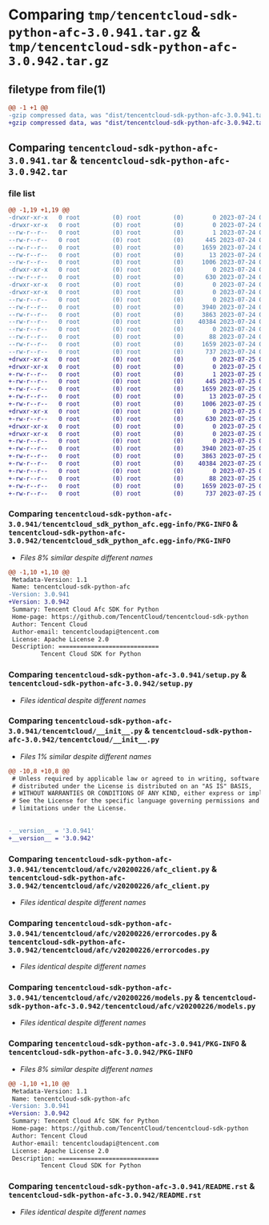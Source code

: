 # Comparing `tmp/tencentcloud-sdk-python-afc-3.0.941.tar.gz` & `tmp/tencentcloud-sdk-python-afc-3.0.942.tar.gz`

## filetype from file(1)

```diff
@@ -1 +1 @@
-gzip compressed data, was "dist/tencentcloud-sdk-python-afc-3.0.941.tar", last modified: Mon Jul 24 00:18:19 2023, max compression
+gzip compressed data, was "dist/tencentcloud-sdk-python-afc-3.0.942.tar", last modified: Tue Jul 25 04:09:58 2023, max compression
```

## Comparing `tencentcloud-sdk-python-afc-3.0.941.tar` & `tencentcloud-sdk-python-afc-3.0.942.tar`

### file list

```diff
@@ -1,19 +1,19 @@
-drwxr-xr-x   0 root         (0) root         (0)        0 2023-07-24 00:18:19.000000 tencentcloud-sdk-python-afc-3.0.941/
-drwxr-xr-x   0 root         (0) root         (0)        0 2023-07-24 00:18:19.000000 tencentcloud-sdk-python-afc-3.0.941/tencentcloud_sdk_python_afc.egg-info/
--rw-r--r--   0 root         (0) root         (0)        1 2023-07-24 00:18:19.000000 tencentcloud-sdk-python-afc-3.0.941/tencentcloud_sdk_python_afc.egg-info/dependency_links.txt
--rw-r--r--   0 root         (0) root         (0)      445 2023-07-24 00:18:19.000000 tencentcloud-sdk-python-afc-3.0.941/tencentcloud_sdk_python_afc.egg-info/SOURCES.txt
--rw-r--r--   0 root         (0) root         (0)     1659 2023-07-24 00:18:19.000000 tencentcloud-sdk-python-afc-3.0.941/tencentcloud_sdk_python_afc.egg-info/PKG-INFO
--rw-r--r--   0 root         (0) root         (0)       13 2023-07-24 00:18:19.000000 tencentcloud-sdk-python-afc-3.0.941/tencentcloud_sdk_python_afc.egg-info/top_level.txt
--rw-r--r--   0 root         (0) root         (0)     1006 2023-07-24 00:18:18.000000 tencentcloud-sdk-python-afc-3.0.941/setup.py
-drwxr-xr-x   0 root         (0) root         (0)        0 2023-07-24 00:18:19.000000 tencentcloud-sdk-python-afc-3.0.941/tencentcloud/
--rw-r--r--   0 root         (0) root         (0)      630 2023-07-24 00:18:18.000000 tencentcloud-sdk-python-afc-3.0.941/tencentcloud/__init__.py
-drwxr-xr-x   0 root         (0) root         (0)        0 2023-07-24 00:18:19.000000 tencentcloud-sdk-python-afc-3.0.941/tencentcloud/afc/
-drwxr-xr-x   0 root         (0) root         (0)        0 2023-07-24 00:18:19.000000 tencentcloud-sdk-python-afc-3.0.941/tencentcloud/afc/v20200226/
--rw-r--r--   0 root         (0) root         (0)        0 2023-07-24 00:18:18.000000 tencentcloud-sdk-python-afc-3.0.941/tencentcloud/afc/v20200226/__init__.py
--rw-r--r--   0 root         (0) root         (0)     3940 2023-07-24 00:18:18.000000 tencentcloud-sdk-python-afc-3.0.941/tencentcloud/afc/v20200226/afc_client.py
--rw-r--r--   0 root         (0) root         (0)     3863 2023-07-24 00:18:18.000000 tencentcloud-sdk-python-afc-3.0.941/tencentcloud/afc/v20200226/errorcodes.py
--rw-r--r--   0 root         (0) root         (0)    40384 2023-07-24 00:18:18.000000 tencentcloud-sdk-python-afc-3.0.941/tencentcloud/afc/v20200226/models.py
--rw-r--r--   0 root         (0) root         (0)        0 2023-07-24 00:18:18.000000 tencentcloud-sdk-python-afc-3.0.941/tencentcloud/afc/__init__.py
--rw-r--r--   0 root         (0) root         (0)       88 2023-07-24 00:18:19.000000 tencentcloud-sdk-python-afc-3.0.941/setup.cfg
--rw-r--r--   0 root         (0) root         (0)     1659 2023-07-24 00:18:19.000000 tencentcloud-sdk-python-afc-3.0.941/PKG-INFO
--rw-r--r--   0 root         (0) root         (0)      737 2023-07-24 00:18:18.000000 tencentcloud-sdk-python-afc-3.0.941/README.rst
+drwxr-xr-x   0 root         (0) root         (0)        0 2023-07-25 04:09:58.000000 tencentcloud-sdk-python-afc-3.0.942/
+drwxr-xr-x   0 root         (0) root         (0)        0 2023-07-25 04:09:58.000000 tencentcloud-sdk-python-afc-3.0.942/tencentcloud_sdk_python_afc.egg-info/
+-rw-r--r--   0 root         (0) root         (0)        1 2023-07-25 04:09:58.000000 tencentcloud-sdk-python-afc-3.0.942/tencentcloud_sdk_python_afc.egg-info/dependency_links.txt
+-rw-r--r--   0 root         (0) root         (0)      445 2023-07-25 04:09:58.000000 tencentcloud-sdk-python-afc-3.0.942/tencentcloud_sdk_python_afc.egg-info/SOURCES.txt
+-rw-r--r--   0 root         (0) root         (0)     1659 2023-07-25 04:09:58.000000 tencentcloud-sdk-python-afc-3.0.942/tencentcloud_sdk_python_afc.egg-info/PKG-INFO
+-rw-r--r--   0 root         (0) root         (0)       13 2023-07-25 04:09:58.000000 tencentcloud-sdk-python-afc-3.0.942/tencentcloud_sdk_python_afc.egg-info/top_level.txt
+-rw-r--r--   0 root         (0) root         (0)     1006 2023-07-25 04:09:58.000000 tencentcloud-sdk-python-afc-3.0.942/setup.py
+drwxr-xr-x   0 root         (0) root         (0)        0 2023-07-25 04:09:58.000000 tencentcloud-sdk-python-afc-3.0.942/tencentcloud/
+-rw-r--r--   0 root         (0) root         (0)      630 2023-07-25 04:09:58.000000 tencentcloud-sdk-python-afc-3.0.942/tencentcloud/__init__.py
+drwxr-xr-x   0 root         (0) root         (0)        0 2023-07-25 04:09:58.000000 tencentcloud-sdk-python-afc-3.0.942/tencentcloud/afc/
+drwxr-xr-x   0 root         (0) root         (0)        0 2023-07-25 04:09:58.000000 tencentcloud-sdk-python-afc-3.0.942/tencentcloud/afc/v20200226/
+-rw-r--r--   0 root         (0) root         (0)        0 2023-07-25 04:09:58.000000 tencentcloud-sdk-python-afc-3.0.942/tencentcloud/afc/v20200226/__init__.py
+-rw-r--r--   0 root         (0) root         (0)     3940 2023-07-25 04:09:58.000000 tencentcloud-sdk-python-afc-3.0.942/tencentcloud/afc/v20200226/afc_client.py
+-rw-r--r--   0 root         (0) root         (0)     3863 2023-07-25 04:09:58.000000 tencentcloud-sdk-python-afc-3.0.942/tencentcloud/afc/v20200226/errorcodes.py
+-rw-r--r--   0 root         (0) root         (0)    40384 2023-07-25 04:09:58.000000 tencentcloud-sdk-python-afc-3.0.942/tencentcloud/afc/v20200226/models.py
+-rw-r--r--   0 root         (0) root         (0)        0 2023-07-25 04:09:58.000000 tencentcloud-sdk-python-afc-3.0.942/tencentcloud/afc/__init__.py
+-rw-r--r--   0 root         (0) root         (0)       88 2023-07-25 04:09:58.000000 tencentcloud-sdk-python-afc-3.0.942/setup.cfg
+-rw-r--r--   0 root         (0) root         (0)     1659 2023-07-25 04:09:58.000000 tencentcloud-sdk-python-afc-3.0.942/PKG-INFO
+-rw-r--r--   0 root         (0) root         (0)      737 2023-07-25 04:09:58.000000 tencentcloud-sdk-python-afc-3.0.942/README.rst
```

### Comparing `tencentcloud-sdk-python-afc-3.0.941/tencentcloud_sdk_python_afc.egg-info/PKG-INFO` & `tencentcloud-sdk-python-afc-3.0.942/tencentcloud_sdk_python_afc.egg-info/PKG-INFO`

 * *Files 8% similar despite different names*

```diff
@@ -1,10 +1,10 @@
 Metadata-Version: 1.1
 Name: tencentcloud-sdk-python-afc
-Version: 3.0.941
+Version: 3.0.942
 Summary: Tencent Cloud Afc SDK for Python
 Home-page: https://github.com/TencentCloud/tencentcloud-sdk-python
 Author: Tencent Cloud
 Author-email: tencentcloudapi@tencent.com
 License: Apache License 2.0
 Description: ============================
         Tencent Cloud SDK for Python
```

### Comparing `tencentcloud-sdk-python-afc-3.0.941/setup.py` & `tencentcloud-sdk-python-afc-3.0.942/setup.py`

 * *Files identical despite different names*

### Comparing `tencentcloud-sdk-python-afc-3.0.941/tencentcloud/__init__.py` & `tencentcloud-sdk-python-afc-3.0.942/tencentcloud/__init__.py`

 * *Files 1% similar despite different names*

```diff
@@ -10,8 +10,8 @@
 # Unless required by applicable law or agreed to in writing, software
 # distributed under the License is distributed on an "AS IS" BASIS,
 # WITHOUT WARRANTIES OR CONDITIONS OF ANY KIND, either express or implied.
 # See the License for the specific language governing permissions and
 # limitations under the License.
 
 
-__version__ = '3.0.941'
+__version__ = '3.0.942'
```

### Comparing `tencentcloud-sdk-python-afc-3.0.941/tencentcloud/afc/v20200226/afc_client.py` & `tencentcloud-sdk-python-afc-3.0.942/tencentcloud/afc/v20200226/afc_client.py`

 * *Files identical despite different names*

### Comparing `tencentcloud-sdk-python-afc-3.0.941/tencentcloud/afc/v20200226/errorcodes.py` & `tencentcloud-sdk-python-afc-3.0.942/tencentcloud/afc/v20200226/errorcodes.py`

 * *Files identical despite different names*

### Comparing `tencentcloud-sdk-python-afc-3.0.941/tencentcloud/afc/v20200226/models.py` & `tencentcloud-sdk-python-afc-3.0.942/tencentcloud/afc/v20200226/models.py`

 * *Files identical despite different names*

### Comparing `tencentcloud-sdk-python-afc-3.0.941/PKG-INFO` & `tencentcloud-sdk-python-afc-3.0.942/PKG-INFO`

 * *Files 8% similar despite different names*

```diff
@@ -1,10 +1,10 @@
 Metadata-Version: 1.1
 Name: tencentcloud-sdk-python-afc
-Version: 3.0.941
+Version: 3.0.942
 Summary: Tencent Cloud Afc SDK for Python
 Home-page: https://github.com/TencentCloud/tencentcloud-sdk-python
 Author: Tencent Cloud
 Author-email: tencentcloudapi@tencent.com
 License: Apache License 2.0
 Description: ============================
         Tencent Cloud SDK for Python
```

### Comparing `tencentcloud-sdk-python-afc-3.0.941/README.rst` & `tencentcloud-sdk-python-afc-3.0.942/README.rst`

 * *Files identical despite different names*

